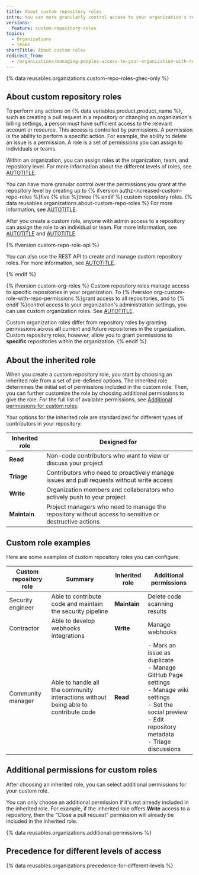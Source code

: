 ```yaml
---
title: About custom repository roles
intro: You can more granularly control access to your organization's repositories with custom repository roles.
versions:
  feature: custom-repository-roles
topics:
  - Organizations
  - Teams
shortTitle: About custom roles
redirect_from:
  - /organizations/managing-peoples-access-to-your-organization-with-roles/about-custom-repository-roles
---
```


{% data reusables.organizations.custom-repo-roles-ghec-only %}

## About custom repository roles

To perform any actions on {% data variables.product.product_name %}, such as creating a pull request in a repository or changing an organization's billing settings, a person must have sufficient access to the relevant account or resource. This access is controlled by permissions. A permission is the ability to perform a specific action. For example, the ability to delete an issue is a permission. A role is a set of permissions you can assign to individuals or teams.

Within an organization, you can assign roles at the organization, team, and repository level. For more information about the different levels of roles, see [AUTOTITLE](/organizations/managing-peoples-access-to-your-organization-with-roles/roles-in-an-organization).

You can have more granular control over the permissions you grant at the repository level by creating up to {% ifversion authz-increased-custom-repo-roles %}five {% else %}three {% endif %} custom repository roles. {% data reusables.organizations.about-custom-repo-roles %} For more information, see [AUTOTITLE](/organizations/managing-user-access-to-your-organizations-repositories/managing-repository-roles/managing-custom-repository-roles-for-an-organization).

After you create a custom role, anyone with admin access to a repository can assign the role to an individual or team. For more information, see [AUTOTITLE](/organizations/managing-user-access-to-your-organizations-repositories/managing-repository-roles/managing-an-individuals-access-to-an-organization-repository) and [AUTOTITLE](/organizations/managing-user-access-to-your-organizations-repositories/managing-repository-roles/managing-team-access-to-an-organization-repository).

{% ifversion custom-repo-role-api %}

You can also use the REST API to create and manage custom repository roles. For more information, see [AUTOTITLE](/rest/orgs/custom-roles).

{% endif %}

{% ifversion custom-org-roles %}
Custom repository roles manage access to specific repositories in your organization. To {% ifversion org-custom-role-with-repo-permissions %}grant access to all repositories, and to {% endif %}control access to your organization's administration settings, you can use custom organization roles. See [AUTOTITLE](/organizations/managing-peoples-access-to-your-organization-with-roles/about-custom-organization-roles).

Custom organization roles differ from repository roles by granting permissions across **all** current and future repositories in the organization. Custom repository roles, however, allow you to grant permissions to **specific** repositories within the organization.
{% endif %}

## About the inherited role

When you create a custom repository role, you start by choosing an inherited role from a set of pre-defined options. The inherited role determines the initial set of permissions included in the custom role. Then, you can further customize the role by choosing additional permissions to give the role. For the full list of available permissions, see [Additional permissions for custom roles](#additional-permissions-for-custom-roles).

Your options for the inherited role are standardized for different types of contributors in your repository.

| Inherited role | Designed for |
|----|----|
| **Read** | Non-code contributors who want to view or discuss your project |
| **Triage** | Contributors who need to proactively manage issues and pull requests without write access |
| **Write** | Organization members and collaborators who actively push to your project |
| **Maintain** | Project managers who need to manage the repository without access to sensitive or destructive actions |

## Custom role examples

Here are some examples of custom repository roles you can configure.

| Custom repository role | Summary | Inherited role | Additional permissions |
|----|----|----|----|
| Security engineer | Able to contribute code and maintain the security pipeline | **Maintain** | Delete code scanning results |
| Contractor | Able to develop webhooks integrations | **Write** | Manage webhooks |
| Community manager | Able to handle all the community interactions without being able to contribute code | **Read** | - Mark an issue as duplicate <br> - Manage GitHub Page settings <br> - Manage wiki settings <br> - Set the social preview <br> - Edit repository metadata <br> - Triage discussions |

## Additional permissions for custom roles

After choosing an inherited role, you can select additional permissions for your custom role.

You can only choose an additional permission if it's not already included in the inherited role. For example, if the inherited role offers **Write** access to a repository, then the "Close a pull request" permission will already be included in the inherited role.

{% data reusables.organizations.additional-permissions %}

## Precedence for different levels of access

{% data reusables.organizations.precedence-for-different-levels %}
